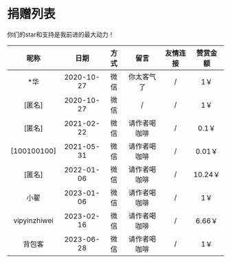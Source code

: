 # 捐赠列表

你们的star和支持是我前进的最大动力！

|昵称|日期|方式|留言|友情连接|赞赏金额|
|:---:|:---:|:---:|:---:|:---:|:---:|
|*华|2020-10-27|微信|你太客气了|/|1￥|
|[匿名]|2020-10-27|微信|/|/|1￥|
|[匿名]|2021-02-22|微信|请作者喝咖啡|/|0.1￥|
|[100100100]|2021-05-31|微信|请作者喝咖啡|/|0.01￥|
|[匿名]|2022-01-06|微信|请作者喝咖啡|/|10.24￥|
|小翟|2023-01-06|微信|请作者喝咖啡|/|1￥|
|vipyinzhiwei|2023-02-16|微信|请作者喝咖啡|/|6.66￥|
|背包客|2023-06-28|微信|请作者喝咖啡|/|1￥|
